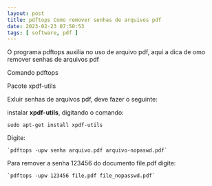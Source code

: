 ```yaml
---
layout: post
title: pdftops Como remover senhas de arquivos pdf
date: 2023-02-23 07:50:53 
tags: [ software, pdf ]
---  
```

O programa pdftops auxilia no uso de arquivo pdf, aqui a dica de omo remover senhas de arquivos pdf

Comando pdftops

Pacote xpdf-utils

Exluir senhas de arquivos pdf, deve fazer o seguinte:


instalar **xpdf-utils**, digitando o comando: 

	sudo apt-get install xpdf-utils

Digite: 

	`pdftops -upw senha arquivo.pdf arquivo-nopaswd.pdf`

Para remover a senha 123456 do documento file.pdf digite:

	`pdftops -upw 123456 file.pdf file_nopasswd.pdf`
	
	


